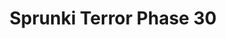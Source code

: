 ---
slug: sprunki-terror-phase-30-2530
title: Sprunki Terror Phase 30
description: "Sprunki Terror Phase 30 is an exciting online game. Play for free directly in your browser!"
icon: /images/popular_mods/Sprunki Terror Phase 30.png
url: https://wowtbc.net/sprunkin/terror-phase30/index.html
previewImage: /images/popular_mods/Sprunki Terror Phase 30.png
type: popular mods

# SEO配置
seo:
  title: "Sprunki Terror Phase 30 - Play Free Online Game | Fun Browser Games"
  description: "Sprunki Terror Phase 30 - Play this fun online game for free in your browser. No download required!"
  ogImage: "/images/popular_mods/Sprunki Terror Phase 30.png"
  keywords: "sprunki-terror-phase-30-2530, online game, browser game, free game, popular mods game, play online"

videoUrls:
  - https://www.youtube.com/embed/example1
  - https://www.youtube.com/embed/example2

whyPlay:
  title: "Why Play Sprunki Terror Phase 30?"
  items:
    - "Immersive Gameplay: Sprunki Terror Phase 30 offers an engaging and immersive gaming experience that will keep you entertained for hours"
    - "Challenging Levels: Test your skills with increasingly difficult challenges and obstacles"
    - "Beautiful Graphics: Enjoy stunning visuals and smooth animations that bring the game world to life"
    - "Regular Updates: New content and features are added regularly to keep the game fresh and exciting"
    - "Free to Play: Experience all the fun without spending a penny"
    - "Community Features: Connect with other players, share strategies, and compete for high scores"
    - "Cross-Platform: Play on any device with a web browser, no downloads required"

features:
  title: "Key Features of Sprunki Terror Phase 30"
  image: "/images/popular_mods/Sprunki Terror Phase 30.png"
  items:
    - "Intuitive Controls: Easy to learn controls make Sprunki Terror Phase 30 accessible for players of all skill levels"
    - "Multiple Game Modes: Enjoy various gameplay options that provide different challenges and experiences"
    - "Character Customization: Personalize your gaming experience with unique characters and items"
    - "Achievement System: Complete special tasks to earn rewards and recognition"
    - "Leaderboards: Compete with players worldwide and see who can achieve the highest scores"

characteristics:
  title: "Game Characteristics"
  image: "/images/popular_mods/Sprunki Terror Phase 30.png"
  items:
    - "Genre: Popular mods game with elements of strategy and skill"
    - "Difficulty: Suitable for both casual gamers and those seeking a challenge"
    - "Play Time: Quick sessions or extended gameplay, depending on your preference"
    - "Art Style: Vibrant and engaging visuals that enhance the gaming experience"
    - "Sound Design: Immersive audio that complements the gameplay perfectly"

info: "Sprunki Terror Phase 30 is an exciting online game that offers players a unique and engaging gaming experience. With its intuitive controls, stunning visuals, and challenging gameplay, Sprunki Terror Phase 30 provides hours of entertainment for players of all ages and skill levels. Whether you're looking for a quick gaming session during a break or an extended play session, Sprunki Terror Phase 30 delivers an immersive experience that will keep you coming back for more. The game features multiple levels of increasing difficulty, ensuring that players are constantly challenged as they progress. With regular updates adding new content and features, Sprunki Terror Phase 30 remains fresh and exciting, providing endless entertainment options for its growing community of players."

howToPlayIntro: "Welcome to Sprunki Terror Phase 30! This guide will walk you through the basics and help you master the game. Whether you're a beginner or looking to improve your skills, these tips and instructions will enhance your gaming experience."

howToPlaySteps:
  - title: "Getting Started"
    description: "Begin your Sprunki Terror Phase 30 adventure by familiarizing yourself with the controls. Use your keyboard or mouse to navigate through the game interface. The tutorial will guide you through the basic mechanics and help you understand the objectives."
  - title: "Understanding the Objectives"
    description: "In Sprunki Terror Phase 30, your main goal is to progress through levels by completing specific objectives. Each level presents unique challenges that require different strategies and approaches."
  - title: "Mastering the Controls"
    description: "Practice using the controls to improve your precision and reaction time. Sprunki Terror Phase 30 requires quick reflexes and strategic thinking to overcome obstacles and defeat opponents."
  - title: "Utilizing Power-ups"
    description: "Collect power-ups throughout the game to enhance your abilities and overcome difficult challenges. Each power-up offers unique advantages that can be crucial for success."
  - title: "Developing Strategies"
    description: "As you progress in Sprunki Terror Phase 30, develop effective strategies for different scenarios. Analyze patterns, anticipate challenges, and adapt your approach to maximize your performance."

faq:
  title: "Frequently Asked Questions about Sprunki Terror Phase 30"
  items:
    - question: "Is Sprunki Terror Phase 30 free to play?"
      answer: "Yes, Sprunki Terror Phase 30 is completely free to play directly in your web browser. No downloads or purchases are required to enjoy the full game experience."
    - question: "Can I play Sprunki Terror Phase 30 on mobile devices?"
      answer: "Yes, Sprunki Terror Phase 30 is optimized for both desktop and mobile play. You can enjoy the game on any device with a web browser and internet connection."
    - question: "Are there any in-game purchases?"
      answer: "While Sprunki Terror Phase 30 is free to play, there may be optional in-game purchases available for cosmetic items or additional features that don't affect core gameplay."
    - question: "How often is Sprunki Terror Phase 30 updated?"
      answer: "The developers regularly update Sprunki Terror Phase 30 with new content, features, and improvements based on player feedback and game performance."
    - question: "Can I play Sprunki Terror Phase 30 offline?"
      answer: "Currently, Sprunki Terror Phase 30 requires an internet connection to play as it's a browser-based online game."
    - question: "Is Sprunki Terror Phase 30 suitable for children?"
      answer: "Yes, Sprunki Terror Phase 30 is designed to be family-friendly and suitable for players of all ages."
    - question: "How do I report bugs or issues?"
      answer: "If you encounter any problems while playing Sprunki Terror Phase 30, you can report them through the game's support page or contact the developers directly through their website."
    - question: "Still Have Questions?"
      answer: "If you have additional questions about Sprunki Terror Phase 30 that aren't covered in this FAQ, please visit our support center or contact our customer service team for assistance."
---